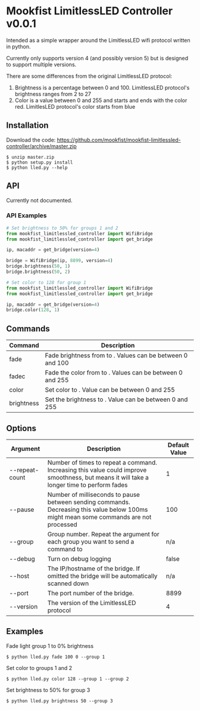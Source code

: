 # Mookfist LimitlessLED Controller v0.0.1

Intended as a simple wrapper around the LimitlessLED wifi protocol written in python.

Currently only supports version 4 (and possibly version 5) but is designed to support multiple versions.

There are some differences from the original LimitlessLED protocol:

1. Brightness is a percentage between 0 and 100. LimitlessLED protocol's brightness ranges from 2 to 27
2. Color is a value between 0 and 255 and starts and ends with the color red. LimitlesLED protocol's color starts from blue

## Installation

Download the code: https://github.com/mookfist/mookfist-limitlessled-controller/archive/master.zip

```
$ unzip master.zip
$ python setup.py install
$ python lled.py --help
```

## API
Currently not documented.

### API Examples
```python
# Set brightness to 50% for groups 1 and 2
from mookfist_limitlessled_controller import WifiBridge
from mookfist_limitlessled_controller import get_bridge

ip, macaddr = get_bridge(version=4)

bridge = WifiBridge(ip, 8899, version=4)
bridge.brightness(50, 1)
bridge.brightness(50, 2)
```

```python
# Set color to 128 for group 1
from mookfist_limitlessled_controller import WifiBridge
from mookfist_limitlessled_controller import get_bridge

ip, macaddr = get_bridge(version=4)
bridge.color(128, 1)
```

## Commands
| Command | Description |
| ------- | ----------- |
| fade <start> <end>   | Fade brightness from <start> to <end>. Values can be between 0 and 100 |
| fadec <start> <end> | Fade the color from <start> to <end>. Values can be between 0 and 255 |
| color <color> | Set color to <color>. Value can be between 0 and 255 |
| brightness <brightness> | Set the brightness to <brightness>. Value can be between 0 and 255 |


## Options
| Argument | Description | Default Value |
| -------- | ----------- | ------------- |
| --repeat-count | Number of times to repeat a command. Increasing this value could improve smoothness, but means it will take a longer time to perform fades | 1 |
| --pause  | Number of milliseconds to pause between sending commands. Decreasing this value below 100ms might mean some commands are not processed | 100 |
| --group  | Group number. Repeat the argument for each group you want to send a command to | n/a |
| --debug  | Turn on debug logging | false |
| --host   | The IP/hostname of the bridge. If omitted the bridge will be automatically scanned down | n/a |
| --port   | The port number of the bridge. | 8899 |
| --version | The version of the LimitlessLED protocol | 4 |


## Examples


Fade light group 1 to 0% brightness

```
$ python lled.py fade 100 0 --group 1
```

Set color to groups 1 and 2
```
$ python lled.py color 128 --group 1 --group 2
```

Set brightness to 50% for group 3
```
$ python lled.py brightness 50 --group 3
```
